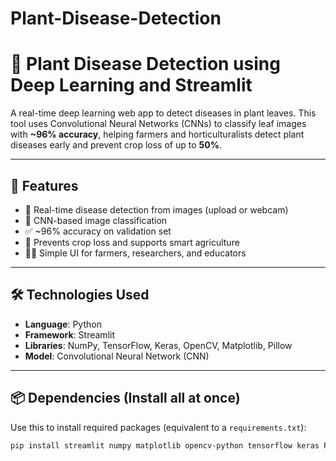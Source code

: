 # Plant-Disease-Detection
# 🌿 Plant Disease Detection using Deep Learning and Streamlit

A real-time deep learning web app to detect diseases in plant leaves. This tool uses Convolutional Neural Networks (CNNs) to classify leaf images with **~96% accuracy**, helping farmers and horticulturalists detect plant diseases early and prevent crop loss of up to **50%**.

---

## 🚀 Features

- 📸 Real-time disease detection from images (upload or webcam)
- 🧠 CNN-based image classification
- ✅ ~96% accuracy on validation set
- 🌾 Prevents crop loss and supports smart agriculture
- 🧑‍🌾 Simple UI for farmers, researchers, and educators

---

## 🛠️ Technologies Used

- **Language**: Python  
- **Framework**: Streamlit  
- **Libraries**: NumPy, TensorFlow, Keras, OpenCV, Matplotlib, Pillow  
- **Model**: Convolutional Neural Network (CNN)

---

## 📦 Dependencies (Install all at once)

Use this to install required packages (equivalent to a `requirements.txt`):

```bash
pip install streamlit numpy matplotlib opencv-python tensorflow keras Pillow
